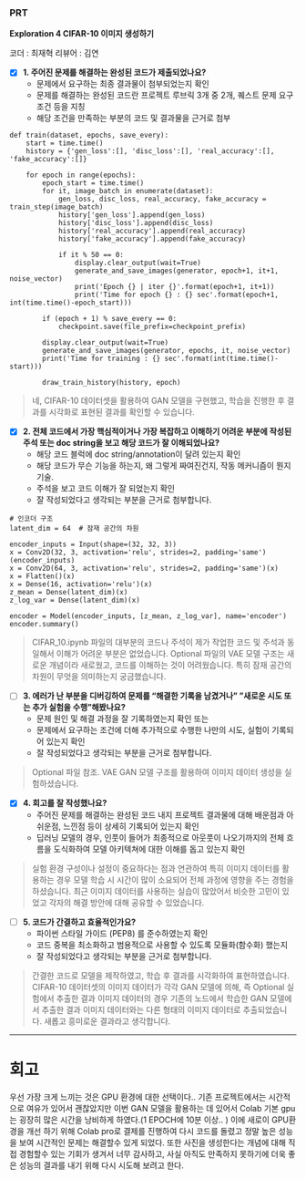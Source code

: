 ### PRT

**Exploration 4 CIFAR-10 이미지 생성하기**

코더 : 최재혁
리뷰어 : 김연

- [X]  **1. 주어진 문제를 해결하는 완성된 코드가 제출되었나요?**  
    * 문제에서 요구하는 최종 결과물이 첨부되었는지 확인  
    * 문제를 해결하는 완성된 코드란 프로젝트 루브릭 3개 중 2개, 퀘스트 문제 요구조건 등을 지칭  
    * 해당 조건을 만족하는 부분의 코드 및 결과물을 근거로 첨부  

```
def train(dataset, epochs, save_every):
    start = time.time()
    history = {'gen_loss':[], 'disc_loss':[], 'real_accuracy':[], 'fake_accuracy':[]}

    for epoch in range(epochs):
        epoch_start = time.time()
        for it, image_batch in enumerate(dataset):
            gen_loss, disc_loss, real_accuracy, fake_accuracy = train_step(image_batch)
            history['gen_loss'].append(gen_loss)
            history['disc_loss'].append(disc_loss)
            history['real_accuracy'].append(real_accuracy)
            history['fake_accuracy'].append(fake_accuracy)

            if it % 50 == 0:
                display.clear_output(wait=True)
                generate_and_save_images(generator, epoch+1, it+1, noise_vector)
                print('Epoch {} | iter {}'.format(epoch+1, it+1))
                print('Time for epoch {} : {} sec'.format(epoch+1, int(time.time()-epoch_start)))

        if (epoch + 1) % save_every == 0:
            checkpoint.save(file_prefix=checkpoint_prefix)

        display.clear_output(wait=True)
        generate_and_save_images(generator, epochs, it, noise_vector)
        print('Time for training : {} sec'.format(int(time.time()-start)))

        draw_train_history(history, epoch)
```

>네, CIFAR-10 데이터셋을 활용하여 GAN 모델을 구현했고, 학습을 진행한 후 결과를 시각화로 표현된 결과를 확인할 수 있습니다.
    
- [X]  **2. 전체 코드에서 가장 핵심적이거나 가장 복잡하고 이해하기 어려운 부분에 작성된 주석 또는 doc string을 보고 해당 코드가 잘 이해되었나요?**
    * 해당 코드 블럭에 doc string/annotation이 달려 있는지 확인
    * 해당 코드가 무슨 기능을 하는지, 왜 그렇게 짜여진건지, 작동 메커니즘이 뭔지 기술.
    * 주석을 보고 코드 이해가 잘 되었는지 확인
    * 잘 작성되었다고 생각되는 부분을 근거로 첨부합니다.

```
# 인코더 구조
latent_dim = 64  # 잠재 공간의 차원

encoder_inputs = Input(shape=(32, 32, 3))
x = Conv2D(32, 3, activation='relu', strides=2, padding='same')(encoder_inputs)
x = Conv2D(64, 3, activation='relu', strides=2, padding='same')(x)
x = Flatten()(x)
x = Dense(16, activation='relu')(x)
z_mean = Dense(latent_dim)(x)
z_log_var = Dense(latent_dim)(x)

encoder = Model(encoder_inputs, [z_mean, z_log_var], name='encoder')
encoder.summary()
```

>CIFAR_10.ipynb 파일의 대부분의 코드나 주석이 제가 작업한 코드 및 주석과 동일해서 이해가 어려운 부분은 없었습니다. Optional 파일의 VAE 모델 구조는 새로운 개념이라 새로웠고, 코드를 이해하는 것이 어려웠습니다. 특히 잠재 공간의 차원이 무엇을 의미하는지 궁금했습니다.

- [ ]  **3. 에러가 난 부분을 디버깅하여 문제를 “해결한 기록을 남겼거나” ”새로운 시도 또는 추가 실험을 수행”해봤나요?**
    * 문제 원인 및 해결 과정을 잘 기록하였는지 확인 또는
    * 문제에서 요구하는 조건에 더해 추가적으로 수행한 나만의 시도, 실험이 기록되어 있는지 확인
    * 잘 작성되었다고 생각되는 부분을 근거로 첨부합니다.
        
>Optional 파일 참조. VAE GAN 모델 구조를 활용하여 이미지 데이터 생성을 실험하셨습니다.

- [X]  **4. 회고를 잘 작성했나요?**
    * 주어진 문제를 해결하는 완성된 코드 내지 프로젝트 결과물에 대해 배운점과 아쉬운점, 느낀점 등이 상세히 기록되어 있는지 확인
    * 딥러닝 모델의 경우, 인풋이 들어가 최종적으로 아웃풋이 나오기까지의 전체 흐름을 도식화하여 모델 아키텍쳐에 대한 이해를 돕고 있는지 확인

>실험 환경 구성이나 설정이 중요하다는 점과 연관하여 특히 이미지 데이터를 활용하는 경우 모델 학습 시 시간이 많이 소요되어 전체 과정에 영향을 주는 경험을 하셨습니다. 최근 이미지 데이터를 사용하는 실습이 많았어서 비슷한 고민이 있었고 각자의 해결 방안에 대해 공유할 수 있었습니다.

- [ ]  **5. 코드가 간결하고 효율적인가요?**
    * 파이썬 스타일 가이드 (PEP8) 를 준수하였는지 확인
    * 코드 중복을 최소화하고 범용적으로 사용할 수 있도록 모듈화(함수화) 했는지
    * 잘 작성되었다고 생각되는 부분을 근거로 첨부합니다.
    
>간결한 코드로 모델을 제작하였고, 학습 후 결과를 시각화하여 표현하였습니다. CIFAR-10 데이터셋의 이미지 데이터가 각각 GAN 모델에 의해, 즉 Optional 실험에서 추출한 결과 이미지 데이터의 경우 기존의 노드에서 학습한 GAN 모델에서 추출한 결과 이미지 데이터와는 다른 형태의 이미지 데이터로 추출되었습니다. 새롭고 흥미로운 결과라고 생각합니다.

---

# 회고 
우선 가장 크게 느끼는 것은 GPU 환경에 대한 선택이다.. 기존 프로젝트에서는 시간적으로 여유가 있어서 괜찮았지만 이번 GAN 모델을 활용하는 데 있어서 Colab 기본 gpu는 굉장히 많은 시간을 낭비하게 하였다.(1 EPOCH에 10분 이상.. ) 이에 새로이 GPU환경을 개선 하기 위해 Colab pro로 결제를 진행하여 다시 코드를 돌렸고 정말 높은 성능을 보여 시간적인 문제는 해결할수 있게 되었다. 또한 사진을 생성한다는 개념에 대해 직접 경험할수 있는 기회가 생겨서 너무 감사하고, 사실 아직도 만족하지 못하기에 더욱 좋은 성능의 결과를 내기 위해 다시 시도해 보려고 한다.
